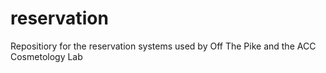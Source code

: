 # reservation
Repositiory for the reservation systems used by Off The Pike and the ACC Cosmetology Lab

